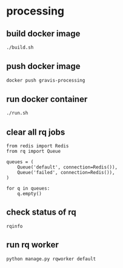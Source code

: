 # processing

## build docker image

```bash 
./build.sh
```

## push  docker image

```bash
docker push gravis-processing
```

## run docker container

```bash
./run.sh
```

## clear all rq jobs
```
from redis import Redis
from rq import Queue

queues = (
    Queue('default', connection=Redis()),
    Queue('failed', connection=Redis()),
)

for q in queues:
    q.empty() 
```

## check status of rq
```
rqinfo
```

## run rq worker
```
python manage.py rqworker default
```
